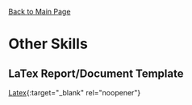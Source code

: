 [Back to Main Page](README.md)

# Other Skills

## LaTex Report/Document Template

[Latex](https://github.com/JamesBaierski/JB/blob/main/PYTHON%20IMPORTS/Latex%20template.pdf){:target="_blank" rel="noopener"}
